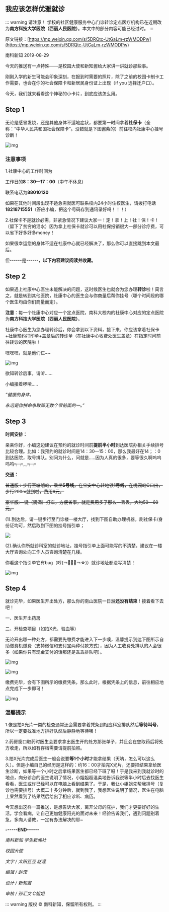 ## 我应该怎样优雅就诊

::: warning 请注意！
学校的社区健康服务中心门诊转诊定点医疗机构已在近期改为**南方科技大学医院（西丽人民医院）**。本文中的部分内容可能已经过时。
:::

原文链接：[https://mp.weixin.qq.com/s/5DRQtc-UtGaLm-rzWMODPw](https://mp.weixin.qq.com/s/5DRQtc-UtGaLm-rzWMODPw)

南科新知 2019-08-29

今天的推送有一点特殊——是校园大使和新知酱给大家讲一讲就诊那些事。

刚刚入学的新生可能会印象深刻，在报到时需要的照片，除了之前的校园卡制卡工作需要，也会在你的社会保障卡和新居民身份证上出现（if you 选择迁户口）。

今天，我们就来看看这个神秘的小卡片，到底应该怎么用。

## Step 1

无论是感冒发烧，还是其他身体不适地症状，都要第一时间拿着**社保卡**（全称：“中华人民共和国社会保障卡”。没错就是下图酱紫的）前往校内社康中心挂号诊断！

![img](./2.jpeg)


### 注意事项

1.社康中心的工作时间为

  工作日的**8：30—17：00**（中午不休息)

  联系电话为**88010120**

如果在其他时间段出现不适急需就医可联系校内24小时住校医生，请拨打电话**18218715551**（答应小编，把这个号码存到通讯录好吗！！！）

2.社保卡不是就诊必需，非紧急情况下建议大家一！定！拿！上！社！保！卡！（留下了贫穷的泪水）因为拿上社保卡就诊可以用社保报销很大一部分诊疗费，可以省下好多好多money！

如果很幸运您的身体不适在社康中心就已经解决了，那么你可以直接跳到本文最后。

但------是------，**以下内容建议阅读并收藏。**

## Step 2

如果遇上社康中心医生未能解决的问题，这时候医生也就会为您办理**转诊**啦！简言之，就是转到其他医院，社康中心的医生会与你商量后帮你挂号（哪个时间段的哪个医生均由你们商量而定）。

**注意**：每一个社康中心对应一个定点医院，南科大校内的社康中心对应的定点医院为**南方科技大学医院（西丽人民医院）**。

社康中心医生为您办理转诊后，你会拿到以下资料，接下来，你应该拿着社保卡+社康预约打印单+盖章后的转诊单（在社康中心收费处医生盖章）在指定时间前往转诊的医院啦！

嘿嘿嘿，就是他们仨~~

![img](./3.jpeg)

欲知转诊后事，请听......

小编接着啰嗦.....

*“健康的身体，*

*永远是你拼命争取那无数个零前面的一。”*

## Step 3

**时间安排：**

亲亲你好，小编这边建议在预约的就诊时间前**提前半小时**到达医院办相关手续排号比较合理。比如：我预约的就诊时间是14：30—15：00，那么我最好在14；：0到达医院，取号排队。别问为什么，问就是.....因为人真的很多，要等很久啊呜呜呜呜┭┮﹏┭┮

**交通：**

~~普通版：步行至塘朗站，乘坐**5号线**，在宝安中心转地铁**1号线**，在桃园站C口出，步行200m就到啦，费用6元。~~

~~豪华版:一键（滴滴）打车，方便省事，就是费用多了那么一丢丢，大约50—60元。~~

(1).到达后，请一键步行至门诊楼一楼大厅，找到下图自助办理机器，刷社保卡/身份证均可，然后取到下图的挂号指引单；

![](./4.jpeg)

(2).确认你所就诊科室的就诊地址，挂号指引单上面可能写的不清楚，建议在一楼大厅咨询处向工作人员咨询清楚在几楼。

你看这个指引单它有bug（哼(￢︿̫̿￢☆)）就诊地址都没写清楚！

![img](./5.jpeg)

## Step 4

就诊完毕，如果医生开出处方，那么你的南山医院一日游**还没有结束**！接着看下去吧！

一、医生开出药房

二、开检查项目（如拍X光、验血等）

无论开出哪一种处方，都需要先缴费才能进入下一步噢，温馨提示到达下图所示自助缴费机缴费（支持微信和支付宝两种付款方式），因为人工收费处排队的人会很多（如果你只有现金支付的话那还是乖乖排队吧）。

![img](./6.jpeg)

![img](./7.jpeg)

缴费完毕，会有下图所示的缴费凭条，那么此时，根据凭条上的信息，前往相应地点完成下一步即可！

![img](./8.jpeg)

### 温馨提示

1.像是拍X光片一类的检查通常还会需要拿着凭条到相应科室排队然后**等待叫号**，所以一定要找准地方排好队然后静静地等待噢！

2.药房窗口取药时医生会要求拿出医生开的处方那张单子，并且会在您取药后将处方收走，所以如有存档需要请提前拍照。

3.拍X光片完成后医生一般会说要**等1个小时**才能拿结果（天呐，怎么可以这么久）。但是小编自己的经历是这样的：约16：00才拍完X光片，还要把结果拿给医生诊断，如果等一个小时之后拿结果医生都已经下班了呀！于是我来到我就诊时的地点，向分诊台的医生说明了情况，小姐姐超温柔地告诉我说等半小时后去找医生看看，医生或许已经可以在电脑上看到结果了。于是，我让小姐姐先帮我排号（复诊也需要排号）大概二十多分钟后，就到我了，我想医生说明了情况，医生在电脑上果然看到了结果然后给出了相应诊断、病历。

今天想出这样一篇推送，是想告诉大家，离开父母的庇护，我们才更要好好的生活，学会看病，让自己更加健康阳光的面对未来！经验告诉我们，遇到问题别着急，多向人请教，一定有办法解决的耶~



**------END------**

*南科新知 学生新闻社*

*校园大使*

*文字 / 太阳豆豆 赵滢*

*编辑 / 赵滢*

*设计 / 新知酱*

*审核 / 孙汇文 C姐姐*


::: warning 版权
© 南科新知，保留所有权利。
:::
